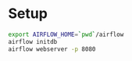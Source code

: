 Setup
==============================

```sh
export AIRFLOW_HOME=`pwd`/airflow
airflow initdb
airflow webserver -p 8080
```

